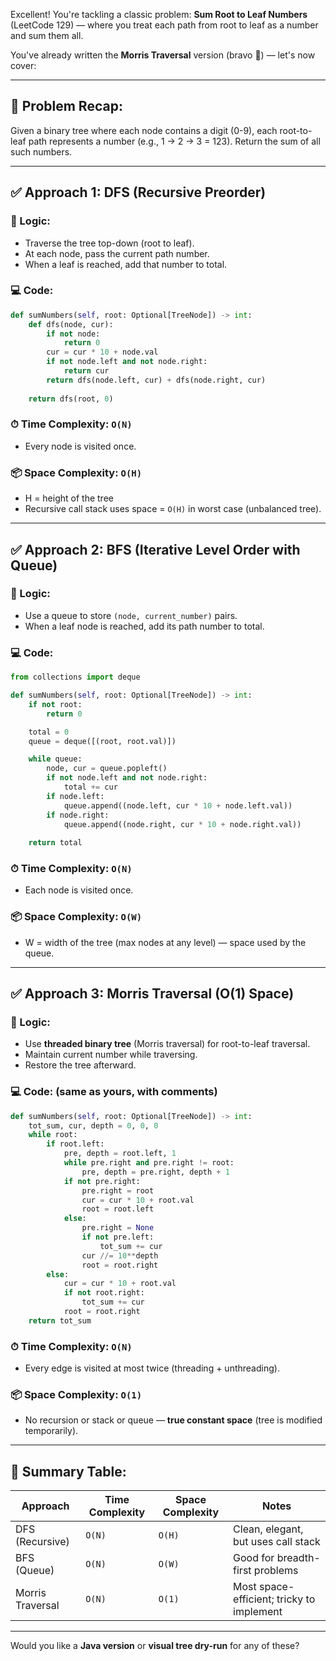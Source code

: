 Excellent! You're tackling a classic problem: **Sum Root to Leaf Numbers** (LeetCode 129) — where you treat each path from root to leaf as a number and sum them all.

You've already written the **Morris Traversal** version (bravo 👏) — let's now cover:

---

## 🚀 Problem Recap:

Given a binary tree where each node contains a digit (0-9), each root-to-leaf path represents a number (e.g., 1 → 2 → 3 = 123). Return the sum of all such numbers.

---

## ✅ Approach 1: **DFS (Recursive Preorder)**

### 🔧 Logic:

* Traverse the tree top-down (root to leaf).
* At each node, pass the current path number.
* When a leaf is reached, add that number to total.

### 💻 Code:

```python
def sumNumbers(self, root: Optional[TreeNode]) -> int:
    def dfs(node, cur):
        if not node:
            return 0
        cur = cur * 10 + node.val
        if not node.left and not node.right:
            return cur
        return dfs(node.left, cur) + dfs(node.right, cur)
    
    return dfs(root, 0)
```

### ⏱ Time Complexity: `O(N)`

* Every node is visited once.

### 📦 Space Complexity: `O(H)`

* H = height of the tree
* Recursive call stack uses space = `O(H)` in worst case (unbalanced tree).

---

## ✅ Approach 2: **BFS (Iterative Level Order with Queue)**

### 🔧 Logic:

* Use a queue to store `(node, current_number)` pairs.
* When a leaf node is reached, add its path number to total.

### 💻 Code:

```python
from collections import deque

def sumNumbers(self, root: Optional[TreeNode]) -> int:
    if not root:
        return 0

    total = 0
    queue = deque([(root, root.val)])

    while queue:
        node, cur = queue.popleft()
        if not node.left and not node.right:
            total += cur
        if node.left:
            queue.append((node.left, cur * 10 + node.left.val))
        if node.right:
            queue.append((node.right, cur * 10 + node.right.val))
    
    return total
```

### ⏱ Time Complexity: `O(N)`

* Each node is visited once.

### 📦 Space Complexity: `O(W)`

* W = width of the tree (max nodes at any level) — space used by the queue.

---

## ✅ Approach 3: **Morris Traversal (O(1) Space)**

### 🔧 Logic:

* Use **threaded binary tree** (Morris traversal) for root-to-leaf traversal.
* Maintain current number while traversing.
* Restore the tree afterward.

### 💻 Code: (same as yours, with comments)

```python
def sumNumbers(self, root: Optional[TreeNode]) -> int:
    tot_sum, cur, depth = 0, 0, 0
    while root:
        if root.left:
            pre, depth = root.left, 1
            while pre.right and pre.right != root:
                pre, depth = pre.right, depth + 1
            if not pre.right:
                pre.right = root
                cur = cur * 10 + root.val
                root = root.left
            else:
                pre.right = None
                if not pre.left:
                    tot_sum += cur
                cur //= 10**depth
                root = root.right
        else:
            cur = cur * 10 + root.val
            if not root.right:
                tot_sum += cur
            root = root.right
    return tot_sum
```

### ⏱ Time Complexity: `O(N)`

* Every edge is visited at most twice (threading + unthreading).

### 📦 Space Complexity: `O(1)`

* No recursion or stack or queue — **true constant space** (tree is modified temporarily).

---

## 🧠 Summary Table:

| Approach         | Time Complexity | Space Complexity | Notes                                     |
| ---------------- | --------------- | ---------------- | ----------------------------------------- |
| DFS (Recursive)  | `O(N)`          | `O(H)`           | Clean, elegant, but uses call stack       |
| BFS (Queue)      | `O(N)`          | `O(W)`           | Good for breadth-first problems           |
| Morris Traversal | `O(N)`          | `O(1)`           | Most space-efficient; tricky to implement |

---

Would you like a **Java version** or **visual tree dry-run** for any of these?
